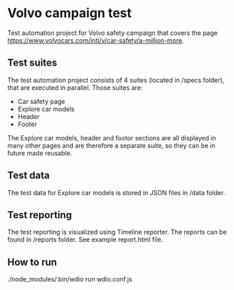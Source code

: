 # Volvo campaign test
Test automation project for Volvo safety campaign that covers the page https://www.volvocars.com/intl/v/car-safety/a-million-more.

## Test suites
The test automation project consists of 4 suites (located in /specs folder), that are executed in parallel. Those suites are:
- Car safety page
- Explore car models 
- Header
- Footer

The Explore car models, header and footor sections are all displayed in many other pages and are therefore a separate suite, so they can be in future made reusable.

## Test data
The test data for Explore car models is stored in JSON files in /data folder.

## Test reporting
The test reporting is visualized using Timeline reporter. The reports can be found in /reports folder. See example report.html file.

## How to run
./node_modules/.bin/wdio run wdio.conf.js

